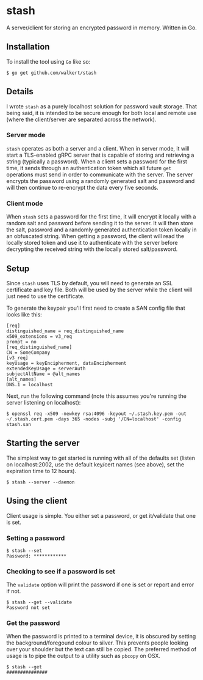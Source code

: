 # stash

A server/client for storing an encrypted password in memory. Written in Go.

## Installation

To install the tool using `Go` like so:

`$ go get github.com/walkert/stash`


## Details

I wrote `stash` as a purely localhost solution for password vault storage. That being said, it is intended to be secure enough for both local and remote use (where the client/server are separated across the network).

### Server mode

`stash` operates as both a server and a client. When in server mode, it will start a TLS-enabled gRPC server that is capable of storing and retrieving a string (typically a password). When a client sets a password for the first time, it sends through an authentication token which all future `get` operations must send in order to communicate with the server. The server encrypts the password using a randomly generated salt and password and will then continue to re-encrypt the data every five seconds.

### Client mode

When `stash` sets a password for the first time, it will encrypt it locally with a random salt and password before sending it to the server. It will then store the salt, password and a randomly generated authentication token locally in an obfuscated string. When getting a password, the client will read the locally stored token and use it to authenticate with the server before decrypting the received string with the locally stored salt/password.

## Setup

Since `stash` uses TLS by default, you will need to generate an SSL certificate and key file. Both will be used by the server while the client will just need to use the certificate.

To generate the keypair you'll first need to create a SAN config file that looks like this:

```shell
[req]
distinguished_name = req_distinguished_name
x509_extensions = v3_req
prompt = no
[req_distinguished_name]
CN = SomeCompany
[v3_req]
keyUsage = keyEncipherment, dataEncipherment
extendedKeyUsage = serverAuth
subjectAltName = @alt_names
[alt_names]
DNS.1 = localhost
```

Next, run the following command (note this assumes you're running the server listening on localhost):

```shell
$ openssl req -x509 -newkey rsa:4096 -keyout ~/.stash.key.pem -out ~/.stash.cert.pem -days 365 -nodes -subj '/CN=localhost' -config stash.san

```

## Starting the server

The simplest way to get started is running with all of the defaults set (listen on localhost:2002, use the default key/cert names (see above), set the expiration time to 12 hours).

```shell
$ stash --server --daemon
```

## Using the client

Client usage is simple. You either set a password, or get it/validate that one is set.

### Setting a password

```shell
$ stash --set
Password: ************
```

### Checking to see if a password is set

The `validate` option will print the password if one is set or report and error if not.

```shell
$ stash --get --validate
Password not set
```

### Get the password

When the password is printed to a terminal device, it is obscured by setting the background/foregound colour to silver. This prevents people looking over your shoulder but the text can still be copied. The preferred method of usage is to pipe the output to a utility such as `pbcopy` on OSX.

```shell
$ stash --get
###############
```
